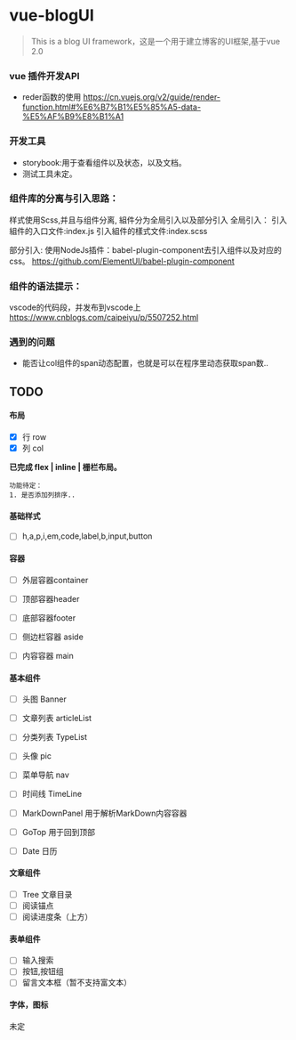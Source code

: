 # vue-blogUI

> This is a blog UI framework，这是一个用于建立博客的UI框架,基于vue 2.0


### vue 插件开发API
- reder函数的使用
https://cn.vuejs.org/v2/guide/render-function.html#%E6%B7%B1%E5%85%A5-data-%E5%AF%B9%E8%B1%A1

### 开发工具
- storybook:用于查看组件以及状态，以及文档。
- 测试工具未定。


### 组件库的分离与引入思路：
样式使用Scss,并且与组件分离, 組件分为全局引入以及部分引入
全局引入：
引入組件的入口文件:index.js
引入組件的樣式文件:index.scss

部分引入:
使用NodeJs插件：babel-plugin-component去引入组件以及对应的css。
https://github.com/ElementUI/babel-plugin-component

### 组件的语法提示：
vscode的代码段，并发布到vscode上
https://www.cnblogs.com/caipeiyu/p/5507252.html

### 遇到的问题
- 能否让col组件的span动态配置，也就是可以在程序里动态获取span数..



## TODO



#### 布局
- [x] 行 row
- [x] 列 col

**已完成 flex | inline | 栅栏布局。**
```
功能待定：
1. 是否添加列排序..
```

#### 基础样式
- [ ] h,a,p,i,em,code,label,b,input,button

#### 容器
- [ ] 外层容器container
- [ ] 顶部容器header
- [ ] 底部容器footer
- [ ] 侧边栏容器 aside
- [ ] 内容容器 main
  

#### 基本组件
- [ ] 头图 Banner
- [ ] 文章列表 articleList
- [ ] 分类列表 TypeList
- [ ] 头像 pic
- [ ] 菜单导航 nav
- [ ] 时间线 TimeLine
- [ ] MarkDownPanel 用于解析MarkDown内容容器
- [ ] GoTop 用于回到顶部
- [ ] Date 日历


#### 文章组件
- [ ] Tree 文章目录
- [ ] 阅读锚点
- [ ] 阅读进度条（上方）

#### 表单组件
- [ ] 输入搜索
- [ ] 按钮,按钮组
- [ ] 留言文本框（暂不支持富文本）

#### 字体，图标
未定





